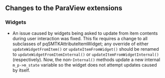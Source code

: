 ## Changes to the ParaView extensions

### Widgets

+ An issue caused by widgets being asked to update from item contents during user interaction was fixed.
  This fix requires a change to all subclasses of pqSMTKAttributeItemWidget; any override of either
  `updateWidgetFromItem()` or `updateItemFromWidget()` should be renamed to `updateWidgetFromItemInternal()`
  or `updateItemFromWidgetInternal()` (respectively).
  Now, the non-`Internal()` methods update a new internal `m_p->m_state` variable so the widget does not
  attempt updates caused by itself.

